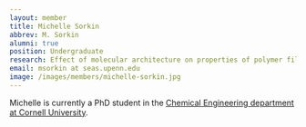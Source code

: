 ```yaml
---
layout: member
title: Michelle Sorkin
abbrev: M. Sorkin
alumni: true
position: Undergraduate
research: Effect of molecular architecture on properties of polymer films
email: msorkin at seas.upenn.edu
image: /images/members/michelle-sorkin.jpg
---
```


Michelle is currently a PhD student in the [Chemical Engineering department
at Cornell University](https://www.cheme.cornell.edu/).

